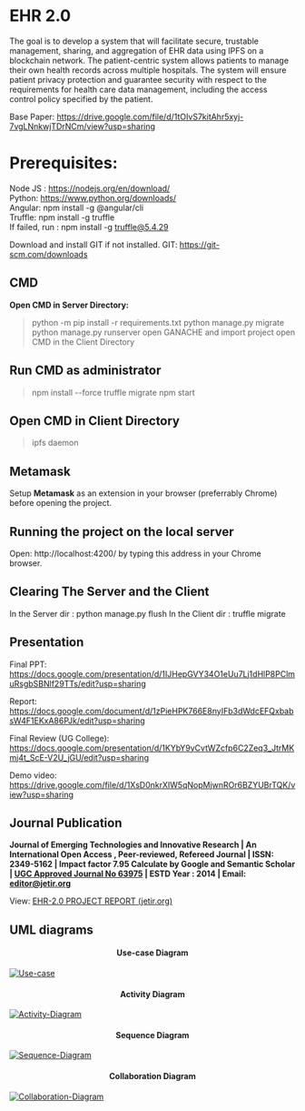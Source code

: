 # EHR 2.0

The goal is to develop a system that will facilitate secure, trustable management, sharing, and aggregation of EHR data using IPFS on a blockchain network. The patient-centric system allows patients to manage their own health records across multiple hospitals. The system will ensure patient privacy protection and guarantee security with respect to the requirements for health care data management, including the access control policy specified by the patient.

Base Paper: https://drive.google.com/file/d/1tOIvS7kitAhr5xyj-7vgLNnkwjTDrNCm/view?usp=sharing

# Prerequisites:

Node JS : https://nodejs.org/en/download/ <br>
Python: https://www.python.org/downloads/  <br>
Angular: npm install -g @angular/cli  <br>
Truffle: npm install -g truffle  <br>    If failed, run :  npm install -g truffle@5.4.29  <br>

Download and install GIT if not installed.
GIT: https://git-scm.com/downloads

## CMD

**Open CMD in Server Directory:**
> python -m pip install -r requirements.txt
> python manage.py migrate
> python manage.py runserver
> open GANACHE and import project 
> open CMD in the Client Directory

## Run CMD as administrator
> npm install --force
> truffle migrate
> npm start

## Open CMD in Client Directory
> ipfs daemon

## Metamask

Setup **Metamask** as an extension in your browser (preferrably Chrome) before opening the project.

## Running the project on the local server

Open: http://localhost:4200/ by typing this address in your Chrome browser.

## Clearing The Server and the Client

In the Server dir : python manage.py flush
In the Client dir : truffle migrate


## Presentation 

Final PPT: https://docs.google.com/presentation/d/1IJHepGVY34O1eUu7Lj1dHlP8PClmuRsgbSBNlf29TTs/edit?usp=sharing

Report: https://docs.google.com/document/d/1zPieHPK766E8nyIFb3dWdcEFQxbabsW4F1EKxA86PJk/edit?usp=sharing

Final Review (UG College): https://docs.google.com/presentation/d/1KYbY9yCvtWZcfp6C2Zeq3_JtrMKmj4t_ScE-V2U_jGU/edit?usp=sharing

Demo video: https://drive.google.com/file/d/1XsD0nkrXIW5qNopMjwnROr6BZYUBrTQK/view?usp=sharing

## Journal Publication

**Journal of Emerging Technologies and Innovative Research  | An International Open Access , Peer-reviewed, Refereed Journal |  ISSN: 2349-5162 |  Impact factor 7.95 Calculate by Google and Semantic Scholar |  [UGC Approved Journal No 63975](http://jetir.org/jetir%20ugc%20approval.pdf) |  ESTD Year : 2014 |  Email: editor@jetir.org**

View: [EHR-2.0 PROJECT REPORT (jetir.org)](https://www.jetir.org/papers/JETIRTHE2011.pdf)


## UML diagrams

<h4 style="text-align:center;">Use-case Diagram</h4>
<a href="https://ibb.co/yVkCPYX"><img src="https://i.ibb.co/7bpDCRX/Use-case.jpg" alt="Use-case" border="0"></a> 

<h4 style="text-align:center;">Activity Diagram</h4>
<a href="https://ibb.co/cNv9b3C"><img src="https://i.ibb.co/khyT3B9/Activity-Diagram.png" alt="Activity-Diagram" border="0"></a> 

<h4 style="text-align:center;">Sequence Diagram</h4>
<a href="https://ibb.co/fpJbtdd"><img src="https://i.ibb.co/Fwp9J44/Sequence-Diagram.png" alt="Sequence-Diagram" border="0"></a>

<h4 style="text-align:center;">Collaboration Diagram</h4>
<a href="https://ibb.co/6wJbZcr"><img src="https://i.ibb.co/LRh6PDY/Collaboration-Diagram.jpg" alt="Collaboration-Diagram" border="0"></a>
